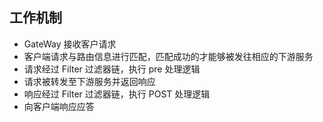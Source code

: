 ## 工作机制
- GateWay 接收客户请求
- 客户端请求与路由信息进行匹配，匹配成功的才能够被发往相应的下游服务
- 请求经过 Filter 过滤器链，执行 pre 处理逻辑
- 请求被转发至下游服务并返回响应
- 响应经过 Filter 过滤器链，执行 POST 处理逻辑
- 向客户端响应应答
